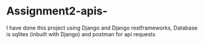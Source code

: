 # Assignment2-apis-

I have done this project using Django and Django restframeworks, Database is sqlites (inbuilt with Django) and postman for api requests







